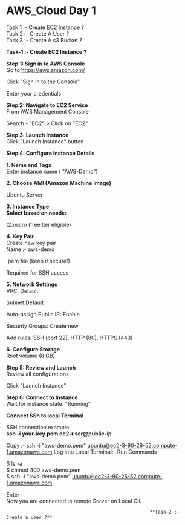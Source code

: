 # AWS_Cloud Day 1
Task 1 :- Create EC2 Instance ? </br>
Task 2 :- Create A User ? </br>
Task 3 :- Create A s3 Bucket ?

**Task-1 :- Create EC2 Instance ?**

**Step 1: Sign in to AWS Console** </br>
Go to https://aws.amazon.com/

Click "Sign In to the Console"

Enter your credentials

**Step 2: Navigate to EC2 Service**</br>
From AWS Management Console

Search - "EC2" > Click on "EC2"

**Step 3: Launch Instance**</br>
Click "Launch Instance" button

**Step 4: Configure Instance Details**

**1. Name and Tags**</br>
Enter instance name ( "AWS-Demo")

**2. Choose AMI (Amazon Machine Image)** </br>

Ubuntu Server

**3. Instance Type </br>
Select based on needs:** </br>

t2.micro (free tier eligible)

**4. Key Pair** </br>
Create new key pair </br>
Name :- aws-demo

.pem file (keep it secure!) </br>

Required for SSH access </br>

**5. Network Settings** </br>
VPC: Default

Subnet:Default

Auto-assign Public IP: Enable

Security Groups: Create new

Add rules: SSH (port 22), HTTP (80), HTTPS (443)

**6. Configure Storage** </br>
Root volume (8 GB)

**Step 5: Review and Launch** </br>
Review all configurations </br>

Click "Launch Instance"

**Step 6: Connect to Instance** </br>
Wait for instance state: "Running"

**Connect SSh to local Terminal** </br>

SSH connection example: </br>
**ssh -i your-key.pem ec2-user@public-ip** 


 Copy :- ssh -i "aws-demo.pem" ubuntu@ec2-3-90-26-52.compute-1.amazonaws.com
Log into Local Terminal:- Run Commands

$ ls -a </br>
$ chmod 400 aws-demo.pem </br>
$ ssh -i "aws-demo.pem" ubuntu@ec2-3-90-26-52.compute-1.amazonaws.com </br>

Enter </br>
Now you are connected to remote Server on Local Cli.


                                                         **Task-2 :- Create a User ?**
